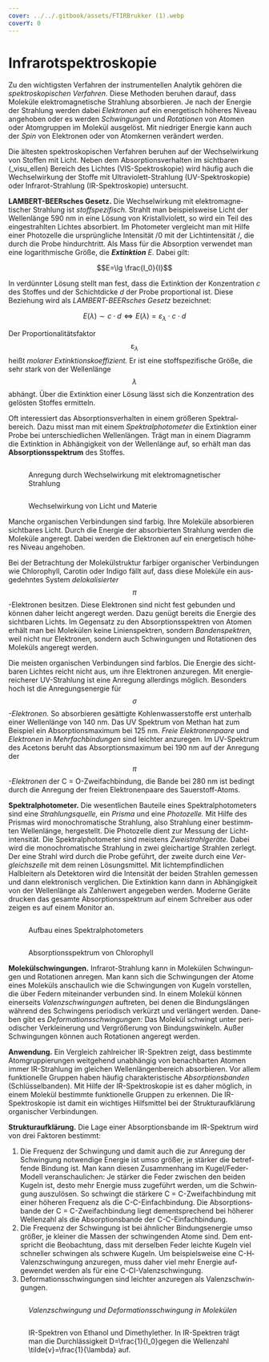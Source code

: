 ```yaml
---
cover: ../../.gitbook/assets/FTIRBrukker (1).webp
coverY: 0
---
```


# Infrarotspektroskopie

Zu den wichtigsten Verfahren der instrumentellen Analytik gehören die _spektroskopischen Verfahren._ Diese Methoden beruhen darauf, dass Moleküle elektromagnetische Strahlung absorbieren. Je nach der Energie der Strahlung werden dabei _Elektronen_ auf ein energetisch höheres Niveau angehoben oder es werden _Schwingungen_ und _Rotationen_ von Atomen oder Atomgruppen im Molekül ausgelöst. Mit niedriger Energie kann auch der _Spin_ von Elektronen oder von Atomkernen verändert werden.

Die ältesten spektroskopischen Verfahren beruhen auf der Wechselwirkung von Stoffen mit Licht. Neben dem Absorptionsverhalten im sichtbaren (_visu­_ellen) Bereich des Lichtes (VIS-Spektroskopie) wird häufig auch die Wech­selwirkung der Stoffe mit Ultraviolett-Strahlung (UV-Spektroskopie) oder Infrarot-Strahlung (IR-Spektroskopie) untersucht.

**LAMBERT-BEERsches Gesetz.** Die Wechselwirkung mit elektromagne­tischer Strahlung ist _stoffspezifisch._ Strahlt man beispielsweise Licht der Wellenlänge 590 nm in eine Lösung von Kristallviolett, so wird ein Teil des eingestrahlten Lichtes absorbiert. Im Photometer vergleicht man mit Hilfe einer Photozelle die ursprüngliche Intensität /0 mit der Lichtintensität /, die durch die Probe hindurchtritt. Als Mass für die Absorption verwendet man eine logarithmische Größe, die _**Extinktion** E._ Dabei gilt:

$$E=\lg \frac{I_0}{I}$$

In verdünnter Lösung stellt man fest, dass die Extinktion der Konzentra­tion _c_ des Stoffes und der Schichtdicke _d_ der Probe proportional ist. Diese Beziehung wird als _LAMBERT-BEERsches Gesetz_ bezeichnet:

$$E(\lambda) \sim c \cdot d \Leftrightarrow E(\lambda)=\varepsilon_\lambda \cdot c \cdot d$$

Der Proportionalitätsfaktor $$\mathcal{\varepsilon}_\lambda$$ heißt _molarer Extinktionskoeffizient._ Er ist eine stoffspezifische Größe, die sehr stark von der Wellenlänge $$\lambda$$ abhängt. Über die Extinktion einer Lösung lässt sich die Konzentration des gelösten Stof­fes ermitteln.

Oft interessiert das Absorptionsverhalten in einem größeren Spektral­bereich. Dazu misst man mit einem _Spektralphotometer_ die Extinktion einer Probe bei unterschiedlichen Wellenlängen. Trägt man in einem Diagramm die Extinktion in Abhängigkeit von der Wellenlänge auf, so erhält man das **Absorptionsspektrum** des Stoffes.

<figure><img src="../../.gitbook/assets/image (4) (1) (1) (1) (1) (1) (1) (1) (1).png" alt=""><figcaption><p>Anregung durch Wechselwirkung mit elektromagnetischer Strahlung</p></figcaption></figure>

<figure><img src="../../.gitbook/assets/image (13) (1) (1).png" alt=""><figcaption><p>Wechselwirkung von Licht und Materie</p></figcaption></figure>

Manche organischen Verbindungen sind farbig. Ihre Moleküle absorbieren sichtbares Licht. Durch die Energie der absorbierten Strahlung werden die Moleküle angeregt. Dabei werden die Elektronen auf ein energetisch höhe­ res Niveau angehoben.

Bei der Betrachtung der Molekülstruktur farbiger organischer Verbindungen wie Chlorophyll, Carotin oder Indigo fällt auf, dass diese Moleküle ein aus­ gedehntes System _delokalisierter_ $$\pi$$-Elektronen besitzen. Diese Elektronen sind nicht fest gebunden und können daher leicht angeregt werden. Dazu genügt bereits die Energie des sichtbaren Lichts. Im Gegensatz zu den Absorptionsspektren von Atomen erhält man bei Molekülen keine Linien­spektren, sondern _Bandenspektren,_ weil nicht nur Elektronen, sondern auch Schwingungen und Rotationen des Moleküls angeregt werden.

Die meisten organischen Verbindungen sind farblos. Die Energie des sicht­ baren Lichtes reicht nicht aus, um ihre Elektronen anzuregen. Mit energie­ reicherer UV-Strahlung ist eine Anregung allerdings möglich. Besonders hoch ist die Anregungsenergie für $$\sigma$$_-Elektronen._ So absorbieren gesättigte Kohlenwasserstoffe erst unterhalb einer Wellenlänge von 140 nm. Das UV­ Spektrum von Methan hat zum Beispiel ein Absorptionsmaximum bei 125 nm. _Freie Elektronenpaare_ und _Elektronen_ in _Mehrfachbindungen_ sind leichter anzuregen. Im UV-Spektrum des Acetons beruht das Absorptions­maximum bei 190 nm auf der Anregung der $$\pi$$_-Elektronen_ der C = O-Zwei­fachbindung, die Bande bei 280 nm ist bedingt durch die Anregung der freien Elektronenpaare des Sauerstoff-Atoms.

**Spektralphotometer.** Die wesentlichen Bauteile eines Spektralphotometers sind eine _Strahlungsquelle,_ ein _Prisma_ und eine _Photozelle._ Mit Hilfe des Prismas wird monochromatische Strahlung, also Strahlung einer bestimm­ten Wellenlänge, hergestellt. Die Photozelle dient zur Messung der Licht­ intensität. Die Spektralphotometer sind meistens _Zweistrahlgeräte._ Dabei wird die monochromatische Strahlung in zwei gleichartige Strahlen zerlegt. Der eine Strahl wird durch die Probe geführt, der zweite durch eine _Ver­gleichszelle_ mit dem reinen Lösungsmittel. Mit lichtempfindlichen Halbleitern als Detektoren wird die Intensität der beiden Strahlen gemessen und dann elektronisch verglichen. Die Extinktion kann dann in Abhängigkeit von der Wellenlänge als Zahlenwert angegeben werden. Moderne Geräte drucken das gesamte Absorptionsspektrum auf einem Schreiber aus oder zeigen es auf einem Monitor an.

<figure><img src="../../.gitbook/assets/3" alt=""><figcaption><p>Aufbau eines Spektralphotometers</p></figcaption></figure>

<figure><img src="../../.gitbook/assets/image (27).png" alt=""><figcaption><p>Absorptionsspektrum von Chlorophyll</p></figcaption></figure>

**Molekülschwingungen.** Infrarot-Strahlung kann in Molekülen Schwingun­gen und Rotationen anregen. Man kann sich die Schwingungen der Atome eines Moleküls anschaulich wie die Schwingungen von Kugeln vorstellen, die über Federn miteinander verbunden sind. In einem Molekül können einerseits _Valenzschwingungen_ auftreten, bei denen die Bindungslängen während des Schwingens periodisch verkürzt und verlängert werden. Dane­ben gibt es _Deformationsschwingungen:_ Das Molekül schwingt unter peri­odischer Verkleinerung und Vergrößerung von Bindungswinkeln. Außer Schwingungen können auch Rotationen angeregt werden.

**Anwendung.** Ein Vergleich zahlreicher IR-Spektren zeigt, dass bestimmte Atomgruppierungen weitgehend unabhängig von benachbarten Atomen immer IR-Strahlung im gleichen Wellenlängenbereich absorbieren. Vor allem funktionelle Gruppen haben häufig charakteristische _Absorptions­banden_ (Schlüsselbanden). Mit Hilfe der IR-Spektroskopie ist es daher möglich, in einem Molekül bestimmte funktionelle Gruppen zu erkennen. Die IR-Spektroskopie ist damit ein wichtiges Hilfsmittel bei der Strukturauf­klärung organischer Verbindungen.

**Strukturaufklärung.** Die Lage einer Absorptionsbande im IR-Spektrum wird von drei Faktoren bestimmt:

1. Die Frequenz der Schwingung und damit auch die zur Anregung der Schwingung notwendige Energie ist umso größer, je stärker die betref­fende Bindung ist. Man kann diesen Zusammenhang im Kugel/Feder­ Modell veranschaulichen: Je stärker die Feder zwischen den beiden Kugeln ist, desto mehr Energie muss zugeführt werden, um die Schwin­gung auszulösen. So schwingt die stärkere C = C-Zweifachbindung mit einer höheren Frequenz als die C-C-Einfachbindung. Die Absorptions­bande der C = C-Zweifachbindung liegt dementsprechend bei höherer Wellenzahl als die Absorptionsbande der C-C-Einfachbindung.
2. Die Frequenz der Schwingung ist bei ähnlicher Bindungsenergie umso größer, je kleiner die Massen der schwingenden Atome sind. Dem ent­spricht die Beobachtung, dass mit derselben Feder leichte Kugeln viel schneller schwingen als schwere Kugeln. Um beispielsweise eine C-H­ Valenzschwingung anzuregen, muss daher viel mehr Energie auf­ gewendet werden als für eine C-CI-Valenzschwingung.
3. Deformationsschwingungen sind leichter anzuregen als Valenzschwin­gungen.

<figure><img src="../../.gitbook/assets/image (58).png" alt=""><figcaption><p><em>Valenzschwingung und Deformationsschwingung in Molekülen</em></p></figcaption></figure>

<figure><img src="../../.gitbook/assets/image (23).png" alt=""><figcaption><p>IR-Spektren von Ethanol und Dimethylether. In IR-Spektren trägt man die Durchlässigkeit <span class="math">D=\frac{1}{I_0}</span>gegen die Wellenzahl <span class="math">\tilde{v}=\frac{1}{\lambda}</span> auf.</p></figcaption></figure>

